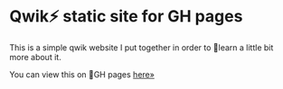 # Qwik⚡️ static site for GH pages

This is a simple qwik website I put together in order to 🧠learn a little bit more about it. 

You can view this on 🚀GH pages [here&raquo;](https://marmadilemanteater.github.io/)
